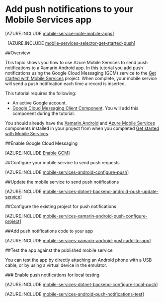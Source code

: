 <properties 
	pageTitle="Get Started with Mobile Services for Xamarin Android apps - Azure Mobile Services" 
	description="Learn how to use Azure Mobile Services and Notification Hubs to send push notifications to your Xamarin Android app" 
	services="mobile-services" 
	documentationCenter="xamarin" 
	authors="ggailey777" 
	manager="dwrede" 
	editor="mollybos"/>

<tags 
	ms.service="mobile-services" 
	ms.date="12/11/2015"
	wacn.date=""/>

# Add push notifications to your Mobile Services app

[AZURE.INCLUDE [mobile-service-note-mobile-apps](../includes/mobile-services-note-mobile-apps.md)]

&nbsp;
[AZURE.INCLUDE [mobile-services-selector-get-started-push](../includes/mobile-services-selector-get-started-push.md)]

##Overview

This topic shows you how to use Azure Mobile Services to send push notifications to a Xamarin.Android app. In this tutorial you add push notifications using the Google Cloud Messaging (GCM) service to the [Get started with Mobile Services] project. When complete, your mobile service will send a push notification each time a record is inserted.

This tutorial requires the following:

+ An active Google account.
+ [Google Cloud Messaging Client Component]. You will add this component during the tutorial.

You should already have the [Xamarin.Android] and [Azure Mobile Services][Azure Mobile Services Component] components installed in your project from when you completed [Get started with Mobile Services].

##<a id="register"></a>Enable Google Cloud Messaging

[AZURE.INCLUDE [Enable GCM](../includes/mobile-services-enable-Google-cloud-messaging.md)]

##<a id="configure"></a>Configure your mobile service to send push requests

[AZURE.INCLUDE [mobile-services-android-configure-push](../includes/mobile-services-android-configure-push.md)]

##<a id="update-server"></a>Update the mobile service to send push notifications

[AZURE.INCLUDE [mobile-services-dotnet-backend-android-push-update-service](../includes/mobile-services-dotnet-backend-android-push-update-service.md)]

##<a id="configure-app"></a>Configure the existing project for push notifications

[AZURE.INCLUDE [mobile-services-xamarin-android-push-configure-project](../includes/mobile-services-xamarin-android-push-configure-project.md)]

##<a id="add-push"></a>Add push notifications code to your app

[AZURE.INCLUDE [mobile-services-xamarin-android-push-add-to-app](../includes/mobile-services-xamarin-android-push-add-to-app.md)]

##<a name="test-app"></a>Test the app against the published mobile service

You can test the app by directly attaching an Android phone with a USB cable, or by using a virtual device in the emulator.

###<a id="local-testing"></a> Enable push notifications for local testing

[AZURE.INCLUDE [mobile-services-dotnet-backend-configure-local-push](../includes/mobile-services-dotnet-backend-configure-local-push.md)]

[AZURE.INCLUDE [mobile-services-android-push-notifications-test](../includes/mobile-services-android-push-notifications-test.md)]

<!-- URLs. -->
[Get started with Mobile Services]: /documentation/articles/mobile-services-dotnet-backend-xamarin-android-get-started


[Google Cloud Messaging Client Component]: http://components.xamarin.com/view/GCMClient/
[Xamarin.Android]: http://xamarin.com/download/
[Azure Mobile Services Component]: http://components.xamarin.com/view/azure-mobile-services/